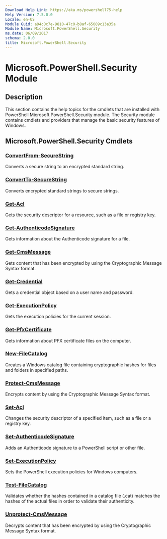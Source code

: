 ```yaml
---
Download Help Link: https://aka.ms/powershell75-help
Help Version: 7.5.0.0
Locale: en-US
Module Guid: a94c8c7e-9810-47c0-b8af-65089c13a35a
Module Name: Microsoft.PowerShell.Security
ms.date: 06/09/2017
schema: 2.0.0
title: Microsoft.PowerShell.Security
---
```

# Microsoft.PowerShell.Security Module

## Description

This section contains the help topics for the cmdlets that are installed with PowerShell
Microsoft.PowerShell.Security module. The Security module contains cmdlets and providers that manage
the basic security features of Windows.

## Microsoft.PowerShell.Security Cmdlets

### [ConvertFrom-SecureString](ConvertFrom-SecureString.md)
Converts a secure string to an encrypted standard string.

### [ConvertTo-SecureString](ConvertTo-SecureString.md)
Converts encrypted standard strings to secure strings.

### [Get-Acl](Get-Acl.md)
Gets the security descriptor for a resource, such as a file or registry key.

### [Get-AuthenticodeSignature](Get-AuthenticodeSignature.md)
Gets information about the Authenticode signature for a file.

### [Get-CmsMessage](Get-CmsMessage.md)
Gets content that has been encrypted by using the Cryptographic Message Syntax format.

### [Get-Credential](Get-Credential.md)
Gets a credential object based on a user name and password.

### [Get-ExecutionPolicy](Get-ExecutionPolicy.md)
Gets the execution policies for the current session.

### [Get-PfxCertificate](Get-PfxCertificate.md)
Gets information about PFX certificate files on the computer.

### [New-FileCatalog](New-FileCatalog.md)
Creates a Windows catalog file containing cryptographic hashes for files and folders in specified
paths.

### [Protect-CmsMessage](Protect-CmsMessage.md)
Encrypts content by using the Cryptographic Message Syntax format.

### [Set-Acl](Set-Acl.md)
Changes the security descriptor of a specified item, such as a file or a registry key.

### [Set-AuthenticodeSignature](Set-AuthenticodeSignature.md)
Adds an Authenticode signature to a PowerShell script or other file.

### [Set-ExecutionPolicy](Set-ExecutionPolicy.md)
Sets the PowerShell execution policies for Windows computers.

### [Test-FileCatalog](Test-FileCatalog.md)
Validates whether the hashes contained in a catalog file (.cat) matches the hashes of the actual files in order to validate their authenticity.

### [Unprotect-CmsMessage](Unprotect-CmsMessage.md)
Decrypts content that has been encrypted by using the Cryptographic Message Syntax format.

